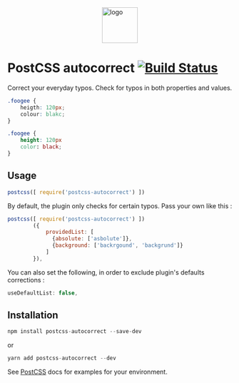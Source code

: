 <img src="http://i.imgur.com/cAgUS7w.png" alt="logo" style='margin:0 auto;width:80px;vertical-align:top;display:block' />

# PostCSS autocorrect [![Build Status][ci-img]][ci]

Correct your everyday typos. Check for typos in both properties and values.

[PostCSS]: https://github.com/postcss/postcss
[ci-img]:  https://travis-ci.org/DimitrisNL/postcss-autocorrect.svg
[ci]:      https://travis-ci.org/DimitrisNL/postcss-autocorrect

```css
.foogee {
    heigth: 120px;
    colour: blakc;
}
```

```css
.foogee {
    height: 120px
    color: black;
}
```

## Usage

```js
postcss([ require('postcss-autocorrect') ])
```

By default, the plugin only checks for certain typos. Pass your own like this :

```js
postcss([ require('postcss-autocorrect') ])
        ({
            providedList: [
              {absolute: ['asbolute']},
              {background: ['backrgound', 'backgrund']}
            ]
        }),
```
You can also set the following, in order to exclude plugin's defaults corrections :

```js
useDefaultList: false,
```


## Installation

```js
npm install postcss-autocorrect --save-dev
```
or
```js
yarn add postcss-autocorrect --dev
```

See [PostCSS] docs for examples for your environment.
